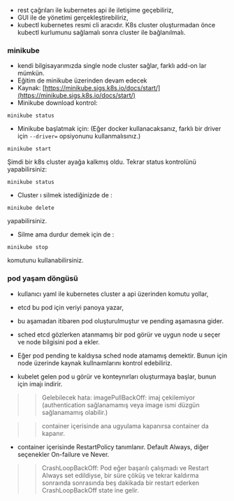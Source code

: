 * rest çağrıları ile kubernetes api ile iletişime geçebiliriz,
* GUI ile de yönetimi gerçekleştirebiliriz,
* kubectl kubernetes resmi cli aracıdır. K8s cluster oluşturmadan önce kubectl kurlumunu sağlamalı sonra cluster ile bağlanılmalı.

### minikube

* kendi bilgisayarımızda single node cluster sağlar, farklı add-on lar mümkün.
* Eğitim de minikube üzerinden devam edecek
* Kaynak: [https://minikube.sigs.k8s.io/docs/start/](https://minikube.sigs.k8s.io/docs/start/)
* Minikube download kontrol: 
```
minikube status
```
* Minikube başlatmak için: (Eğer docker kullanacaksanız, farklı bir driver için `--driver=` opsiyonunu kullanmalısınız.)
```
minikube start
```

Şimdi bir k8s cluster ayağa kalkmış oldu. Tekrar status kontrolünü yapabilirsiniz:

```
minikube status
```

* Cluster ı silmek istediğinizde de :

```
minikube delete
```

yapabilirsiniz.

* Silme ama durdur demek için de :
```
minikube stop
```
komutunu kullanabilirsiniz.

### pod yaşam döngüsü

* kullanıcı yaml ile kubernetes cluster a api üzerinden komutu yollar,

* etcd bu pod için veriyi panoya yazar,

* bu aşamadan itibaren pod oluşturulmuştur ve pending aşamasına gider.

* sched etcd gözlerken atanmamış bir pod görür ve uygun node u seçer ve node bilgisini pod a ekler.

* Eğer pod pending te kaldıysa sched node atamamış demektir. Bunun için node üzerinde kaynak kullnaımlarını kontrol edebiliriz.

* kubelet gelen pod u görür ve konteynırları oluşturmaya başlar, bunun için imajı indirir.

>> Gelebilecek hata: imagePullBackOff: imaj çekilemiyor (authentication sağlanamamış veya image ismi düzgün sağlanamamış olabilir.)

>> container içerisinde ana ugyulama kapanırsa container da kapanır.

* container içerisinde RestartPolicy tanımlanır. Default Always, diğer seçenekler On-failure ve Never.

>> CrashLoopBackOff: Pod eğer başarılı çalışmadı ve Restart Always set edildiyse, bir süre çöküş ve tekrar kaldırma sonraında sonrasında beş dakikada bir restart ederken CrashLoopBackOff state ine gelir.